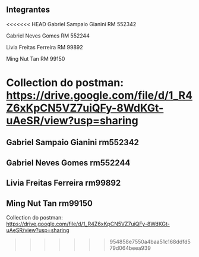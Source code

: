 ## Integrantes

<<<<<<< HEAD
Gabriel Sampaio Gianini
RM 552342

Gabriel Neves Gomes
RM 552244

Livia Freitas Ferreira
RM 99892

Ming Nut Tan
RM 99150

Collection do postman:
https://drive.google.com/file/d/1_R4Z6xKpCN5VZ7uiQFy-8WdKGt-uAeSR/view?usp=sharing
=======
Gabriel Sampaio Gianini rm552342
------------------------------
Gabriel Neves Gomes rm552244
-----------------------------
Livia Freitas Ferreira rm99892
-------------------------
Ming Nut Tan rm99150
-----------------------
Collection do postman:
https://drive.google.com/file/d/1_R4Z6xKpCN5VZ7uiQFy-8WdKGt-uAeSR/view?usp=sharing
>>>>>>> 954858e7550a4baa51c168ddfd579d064beea939
